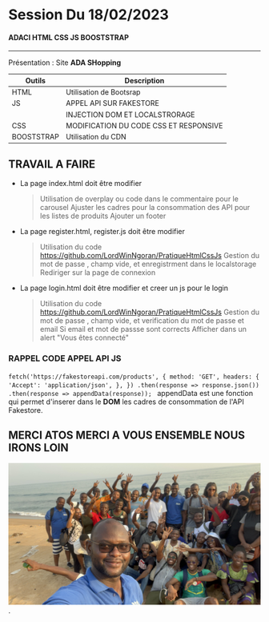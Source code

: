 # Session Du 18/02/2023
#### ADACI HTML CSS JS BOOSTSTRAP
---
Présentation : Site **ADA SHopping**

|   Outils   |          Description                   |
| -----------|----------------------------------------|
| HTML       |  Utilisation de Bootsrap               |
| JS         | APPEL API SUR FAKESTORE                |
|            | INJECTION DOM ET LOCALSTRORAGE         |
| CSS        | MODIFICATION DU CODE CSS ET RESPONSIVE |
| BOOSTSTRAP | Utilisation du CDN                     |

## TRAVAIL A FAIRE
- La page index.html doit être modifier 
    > Utilisation de overplay ou code dans le commentaire pour le carousel
    > Ajuster les cadres pour la consommation des API pour les listes de produits
    > Ajouter un footer

- La page register.html, register.js doit être modifier 
    > Utilisation du code https://github.com/LordWinNgoran/PratiqueHtmlCssJs
    > Gestion du mot de passe , champ vide, et enregistrment dans le localstorage
    > Rediriger sur la page de connexion

- La page login.html doit être modifier  et creer un js pour le login
    > Utilisation du code https://github.com/LordWinNgoran/PratiqueHtmlCssJs
    > Gestion du mot de passe , champ vide, et verification du mot de passe et email
    > Si email et mot de passse sont corrects Afficher dans un alert "Vous êtes connecté"

### RAPPEL CODE APPEL API JS
`fetch('https://fakestoreapi.com/products', {
        method: 'GET',
        headers: {
            'Accept': 'application/json',
        },
    })
    .then(response => response.json())
    .then(response =>
        appendData(response));
`
appendData est une fonction qui permet d'inserer dans le **DOM** les cadres de consommation de l'API Fakestore.

## MERCI ATOS MERCI A VOUS ENSEMBLE NOUS IRONS LOIN

<div style="text-align:center"><img src="./assets/img/carousel-1.JPG" /></div>.